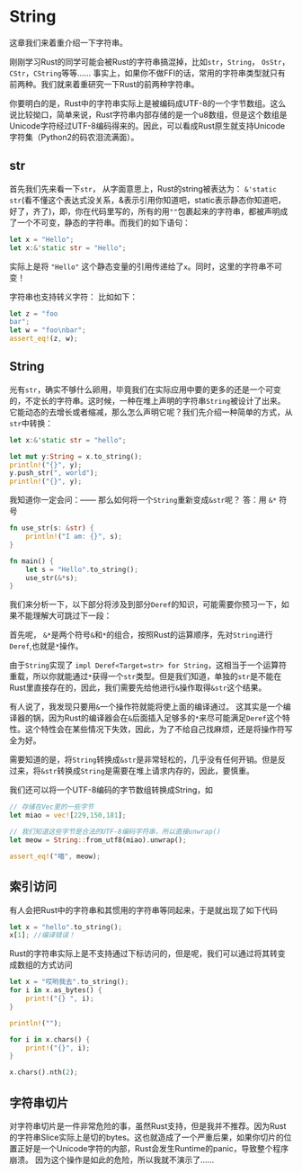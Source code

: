 # String

这章我们来着重介绍一下字符串。

刚刚学习Rust的同学可能会被Rust的字符串搞混掉，比如`str`，`String`， `OsStr`， `CStr`，`CString`等等……
事实上，如果你不做FFI的话，常用的字符串类型就只有前两种。我们就来着重研究一下Rust的前两种字符串。

你要明白的是，Rust中的字符串实际上是被编码成UTF-8的一个字节数组。这么说比较拗口，简单来说，Rust字符串内部存储的是一个u8数组，但是这个数组是Unicode字符经过UTF-8编码得来的。因此，可以看成Rust原生就支持Unicode字符集（Python2的码农泪流满面）。

## str

首先我们先来看一下`str`， 从字面意思上，Rust的string被表达为： `&'static str`(看不懂这个表达式没关系，&表示引用你知道吧，static表示静态你知道吧，好了，齐了)，即，你在代码里写的，所有的用`""`包裹起来的字符串，都被声明成了一个不可变，静态的字符串。而我们的如下语句：

```rust
let x = "Hello";
let x:&'static str = "Hello";
```

实际上是将 `"Hello"` 这个静态变量的引用传递给了`x`。同时，这里的字符串不可变！

字符串也支持转义字符：
比如如下：

```rust
let z = "foo
bar";
let w = "foo\nbar";
assert_eq!(z, w);
```

## String

光有`str`，确实不够什么卵用，毕竟我们在实际应用中要的更多的还是一个可变的，不定长的字符串。这时候，一种在堆上声明的字符串`String`被设计了出来。
它能动态的去增长或者缩减，那么怎么声明它呢？我们先介绍一种简单的方式，从`str`中转换：

```rust
let x:&'static str = "hello";

let mut y:String = x.to_string();
println!("{}", y);
y.push_str(", world");
println!("{}", y);
```

我知道你一定会问：——
    那么如何将一个`String`重新变成`&str`呢？
    答：用 `&*` 符号

```rust
fn use_str(s: &str) {
    println!("I am: {}", s);
}

fn main() {
    let s = "Hello".to_string();
    use_str(&*s);
}
```

我们来分析一下，以下部分将涉及到部分`Deref`的知识，可能需要你预习一下，如果不能理解大可跳过下一段：

首先呢， `&*`是两个符号`&`和`*`的组合，按照Rust的运算顺序，先对`String`进行`Deref`,也就是`*`操作。

由于`String`实现了 `impl Deref<Target=str> for String`，这相当于一个运算符重载，所以你就能通过`*`获得一个`str`类型。但是我们知道，单独的`str`是不能在Rust里直接存在的，因此，我们需要先给他进行`&`操作取得`&str`这个结果。

有人说了，我发现只要用`&`一个操作符就能将使上面的编译通过。
这其实是一个编译器的锅，因为Rust的编译器会在`&`后面插入足够多的`*`来尽可能满足`Deref`这个特性。这个特性会在某些情况下失效，因此，为了不给自己找麻烦，还是将操作符写全为好。


需要知道的是，将`String`转换成`&str`是非常轻松的，几乎没有任何开销。但是反过来，将`&str`转换成`String`是需要在堆上请求内存的，因此，要慎重。

我们还可以将一个UTF-8编码的字节数组转换成String，如

```rust
// 存储在Vec里的一些字节
let miao = vec![229,150,181];

// 我们知道这些字节是合法的UTF-8编码字符串，所以直接unwrap()
let meow = String::from_utf8(miao).unwrap();

assert_eq!("喵", meow);
```

## 索引访问

有人会把Rust中的字符串和其惯用的字符串等同起来，于是就出现了如下代码

```rust
let x = "hello".to_string();
x[1]; //编译错误！
```

Rust的字符串实际上是不支持通过下标访问的，但是呢，我们可以通过将其转变成数组的方式访问

```rust
let x = "哎哟我去".to_string();
for i in x.as_bytes() {
    print!("{} ", i);
}

println!("");

for i in x.chars() {
    print!("{}", i);
}

x.chars().nth(2);
```

## 字符串切片

对字符串切片是一件非常危险的事，虽然Rust支持，但是我并不推荐。因为Rust的字符串Slice实际上是切的bytes。这也就造成了一个严重后果，如果你切片的位置正好是一个Unicode字符的内部，Rust会发生Runtime的panic，导致整个程序崩溃。
因为这个操作是如此的危险，所以我就不演示了……
